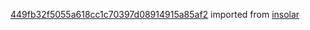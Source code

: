 [449fb32f5055a618cc1c70397d08914915a85af2](https://github.com/insolar/insolar/commit/449fb32f5055a618cc1c70397d08914915a85af2) imported from [insolar](https://github.com/insolar/insolar)
